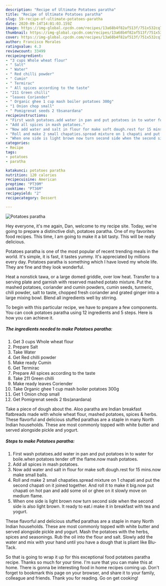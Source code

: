 ```yaml
---
description: "Recipe of Ultimate Potatoes paratha"
title: "Recipe of Ultimate Potatoes paratha"
slug: 59-recipe-of-ultimate-potatoes-paratha
date: 2020-09-14T14:01:03.159Z
image: https://img-global.cpcdn.com/recipes/13a68b4f82af513f/751x532cq70/potatoes-paratha-recipe-main-photo.jpg
thumbnail: https://img-global.cpcdn.com/recipes/13a68b4f82af513f/751x532cq70/potatoes-paratha-recipe-main-photo.jpg
cover: https://img-global.cpcdn.com/recipes/13a68b4f82af513f/751x532cq70/potatoes-paratha-recipe-main-photo.jpg
author: Francisco Morales
ratingvalue: 4.3
reviewcount: 33499
recipeingredient:
- "3 cups Whole wheat flour"
- " Salt"
- " Water"
- " Red chilli powder"
- " Cumin"
- " Termirac"
- " All spices according to the taste"
- "211 Green chilli"
- "leaves Coriender"
- " Organic ghee 1 cup mash boiler potatoes 300g"
- "1 Onion chop small"
- " Pomigrenat seeds 2 tbsanardana"
recipeinstructions:
- "First wash potatoes.add water in pan and put potatoes in to water for boile.when potatoes tender off the flame.now mash potatoes."
- "Add all spices in mash potatoes."
- "Now add water and salt in flour for make soft dough.rest for 15 mins.now make small balls."
- "Roll and make 2 small chapaties.spread mixture on 1 chapati and put the second chapati on it joined together. And roll it to make it big.now put chapati on hot pan and add some oil or ghee on it slowly move on medium flame."
- "When one side is light brown now turn second side when the second side is also light brown. It ready to eat.i make it in breakfast with tea and yogurt."
categories:
- Recipe
tags:
- potatoes
- paratha

katakunci: potatoes paratha 
nutrition: 120 calories
recipecuisine: American
preptime: "PT39M"
cooktime: "PT36M"
recipeyield: "2"
recipecategory: Dessert

---
```



![Potatoes paratha](https://img-global.cpcdn.com/recipes/13a68b4f82af513f/751x532cq70/potatoes-paratha-recipe-main-photo.jpg)

Hey everyone, it's me again, Dan, welcome to my recipe site. Today, we're going to prepare a distinctive dish, potatoes paratha. One of my favorites food recipes. This time, I am going to make it a bit tasty. This will be really delicious.

Potatoes paratha is one of the most popular of recent trending meals in the world. It's simple, it is fast, it tastes yummy. It's appreciated by millions every day. Potatoes paratha is something which I have loved my whole life. They are fine and they look wonderful.

Heat a nonstick tawa, or a large domed griddle, over low heat. Transfer to a serving plate and garnish with reserved mashed potato mixture. Put the mashed potatoes, coriander and cumin powders, cumin seeds, turmeric, chili powder, salt to taste, chopped fresh coriander and grated ginger into a large mixing bowl. Blend all ingredients well by stirring.


To begin with this particular recipe, we have to prepare a few components. You can cook potatoes paratha using 12 ingredients and 5 steps. Here is how you can achieve it.

<!--inarticleads1-->

##### The ingredients needed to make Potatoes paratha:

1. Get 3 cups Whole wheat flour
1. Prepare  Salt
1. Take  Water
1. Get  Red chilli powder
1. Make ready  Cumin
1. Get  Termirac
1. Prepare  All spices according to the taste
1. Take 211 Green chilli
1. Make ready leaves Coriender
1. Take  Organic ghee 1 cup mash boiler potatoes 300g
1. Get 1 Onion chop small
1. Get  Pomigrenat seeds 2 tbs(anardana)


Take a piece of dough about the. Aloo paratha are Indian breakfast flatbreads made with whole wheat flour, mashed potatoes, spices &amp; herbs. These flavorful and delicious stuffed parathas are a staple in many North Indian households. These are most commonly topped with white butter and served alongside pickle and yogurt. 

<!--inarticleads2-->

##### Steps to make Potatoes paratha:

1. First wash potatoes.add water in pan and put potatoes in to water for boile.when potatoes tender off the flame.now mash potatoes.
1. Add all spices in mash potatoes.
1. Now add water and salt in flour for make soft dough.rest for 15 mins.now make small balls.
1. Roll and make 2 small chapaties.spread mixture on 1 chapati and put the second chapati on it joined together. And roll it to make it big.now put chapati on hot pan and add some oil or ghee on it slowly move on medium flame.
1. When one side is light brown now turn second side when the second side is also light brown. It ready to eat.i make it in breakfast with tea and yogurt.


These flavorful and delicious stuffed parathas are a staple in many North Indian households. These are most commonly topped with white butter and served alongside pickle and yogurt. Mash the potatoes with the herbs, spices and seasonings. Rub the oil into the flour and salt. Slowly add the water and mix with your hand until you have a dough that is pliant like Blu-Tack. 

So that is going to wrap it up for this exceptional food potatoes paratha recipe. Thanks so much for your time. I'm sure that you can make this at home. There is gonna be interesting food in home recipes coming up. Don't forget to bookmark this page on your browser, and share it to your family, colleague and friends. Thank you for reading. Go on get cooking!
